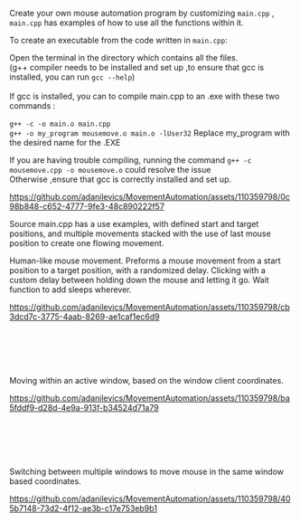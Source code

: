 Create your own mouse automation program by customizing ```main.cpp``` , ```main.cpp``` has examples of how to use all the functions within it.


To create an executable from the code written in ```main.cpp```:

Open the terminal in the directory which contains all the files. <br />
(g++ compiler needs to be installed and set up  ,to ensure that gcc is installed, you can run ```gcc --help```)
<br /> <br />If gcc is installed, you can to compile main.cpp to an .exe with these two commands :
<br />
<br />```g++ -c -o main.o main.cpp``` 
<br />```g++ -o my_program mousemove.o main.o -lUser32``` 
Replace my_program with the desired name for the .EXE


If you are having trouble compiling, running the command ```g++ -c mousemove.cpp -o mousemove.o``` could resolve the issue
<br /> Otherwise ,ensure that gcc is correctly installed and set up.




https://github.com/adanilevics/MovementAutomation/assets/110359798/0c98b848-c652-4777-9fe3-48c890222f57



Source main.cpp has a use examples, with defined start and target positions, and multiple movements stacked with the use of last mouse position to create one flowing movement.

Human-like mouse movement. Preforms a mouse movement from a start position to a target position, with a randomized delay.
Clicking with a custom delay between holding down the mouse and letting it go.
Wait function to add sleeps wherever.

https://github.com/adanilevics/MovementAutomation/assets/110359798/cb3dcd7c-3775-4aab-8269-ae1caf1ec6d9

<br /><br /><br /><br />


Moving within an active window, based on the window client coordinates.

https://github.com/adanilevics/MovementAutomation/assets/110359798/ba5fddf9-d28d-4e9a-913f-b34524d71a79

<br /><br /><br /><br />


Switching between multiple windows to move mouse in the same window based coordinates.

https://github.com/adanilevics/MovementAutomation/assets/110359798/405b7148-73d2-4f12-ae3b-c17e753eb9b1



